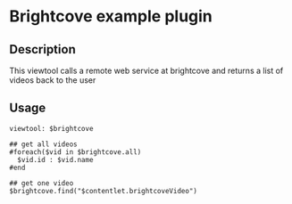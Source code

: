 # Brightcove example plugin

## Description
This viewtool calls a remote web service at brightcove and returns a list of videos back to the user

## Usage
```
viewtool: $brightcove

## get all videos
#foreach($vid in $brightcove.all)
  $vid.id : $vid.name
#end

## get one video
$brightcove.find("$contentlet.brightcoveVideo")

```
